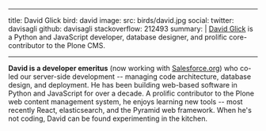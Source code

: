 ---
title: David Glick
bird: david
image:
  src: birds/david.jpg
social:
  twitter: davisagli
  github: davisagli
  stackoverflow: 212493
summary: |
  [David Glick][david]
  is a Python and JavaScript developer,
  database designer,
  and prolific core-contributor to the Plone CMS.

  [david]: /authors/david/

------

**David is a developer emeritus**
(now working with [Salesforce.org][salesforce])
who co-led our server-side development --
managing code architecture,
database design,
and deployment.
He has been building web-based software
in Python and JavaScript for over a decade.
A prolific contributor
to the Plone web content management system,
he enjoys learning new tools --
most recently React, elasticsearch,
and the Pyramid web framework.
When he's not coding,
David can be found experimenting in the kitchen.

[salesforce]: http://www.salesforce.org/

